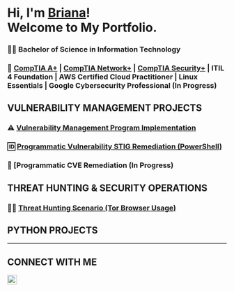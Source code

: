 # Hi, I'm <a href="https://www.linkedin.com/in/brianalwillis/">Briana</a>!<br>Welcome to My Portfolio.

### 👩‍🎓 Bachelor of Science in Information Technology
### 📃 [CompTIA A+](https://www.credly.com/earner/earned/badge/b053f3c0-6e80-4d2e-bb8c-f8f4f8172a40) | [CompTIA Network+](https://www.credly.com/earner/earned/badge/8ca33678-28c0-4119-b5b4-822a320eb803) | [CompTIA Security+](https://www.credly.com/earner/earned/badge/da5ce54c-26da-4b7e-849b-182c826863c5) | ITIL 4 Foundation | AWS Certified Cloud Practitioner | Linux Essentials | Google Cybersecurity Professional (In Progress)

## VULNERABILITY MANAGEMENT PROJECTS

### ⚠️ [Vulnerability Management Program Implementation](https://github.com/brianalwillis/vulnerability-management-program) 
### 🆔 [Programmatic Vulnerability STIG Remediation (PowerShell)](https://github.com/brianalwillis/programmatic-vulnerability-remediation)
### 🚨 [Programmatic CVE Remediation (In Progress)

## THREAT HUNTING & SECURITY OPERATIONS 

### 🕵️‍♀️ [Threat Hunting Scenario (Tor Browser Usage)](https://github.com/joshmadakor0/threat-hunting-scenario-tor)

## PYTHON PROJECTS 



<hr/>

## CONNECT WITH ME 

[<img align="left" alt="Briana Willis | LinkedIn" width="22px" src="https://cdn.jsdelivr.net/npm/simple-icons@v3/icons/linkedin.svg" />][linkedin]

[linkedin]: https://linkedin.com/in/brianalwillis

<!--
<img width="35" alt="image" src="https://github.com/user-attachments/assets/2f41c7cd-5ea8-4475-b451-a37161b6c3fb"> 
<img width="35" alt="image" src="https://github.com/user-attachments/assets/77649969-9910-4994-8b96-74a116cfb2a8">
-->
